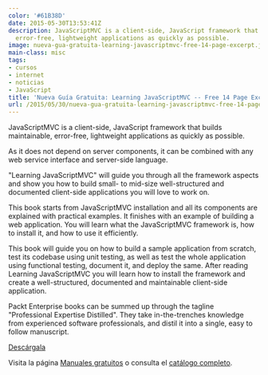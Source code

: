```yaml
---
color: '#61B38D'
date: 2015-05-30T13:53:41Z
description: JavaScriptMVC is a client-side, JavaScript framework that builds maintainable,
  error-free, lightweight applications as quickly as possible.
image: nueva-gua-gratuita-learning-javascriptmvc-free-14-page-excerpt.jpg
main-class: misc
tags:
- cursos
- internet
- noticias
- JavaScript
title: 'Nueva Guía Gratuita: Learning JavaScriptMVC -- Free 14 Page Excerpt'
url: /2015/05/30/nueva-gua-gratuita-learning-javascriptmvc-free-14-page-excerpt/
---
```


<figure>
<amp-img on="tap:lightbox1" role="button" tabindex="0" layout="responsive" src="/assets/img/nueva-gua-gratuita-learning-javascriptmvc-free-14-page-excerpt.jpg" title="{{ page.title }}" alt="{{ page.title }}" width="199px" height="258px" />
</figure>

JavaScriptMVC is a client-side, JavaScript framework that builds maintainable, error-free, lightweight applications as quickly as possible.

As it does not depend on server components, it can be combined with any web service interface and server-side language.

"Learning JavaScriptMVC" will guide you through all the framework aspects and show you how to build small- to mid-size well-structured and documented client-side applications you will love to work on.

This book starts from JavaScriptMVC installation and all its components are explained with practical examples. It finishes with an example of building a web application. You will learn what the JavaScriptMVC framework is, how to install it, and how to use it efficiently.

This book will guide you on how to build a sample application from scratch, test its codebase using unit testing, as well as test the whole application using functional testing, document it, and deploy the same. After reading Learning JavaScriptMVC you will learn how to install the framework and create a well-structured, documented and maintainable client-side application.

Packt Enterprise books can be summed up through the tagline "Professional Expertise Distilled". They take in-the-trenches knowledge from experienced software professionals, and distil it into a single, easy to follow manuscript.

<div class="button-post">
<a href="http://bashyc-blogspot.tradepub.com/c/pubRD.mpl?sr=oc&_t=oc:&qf=w_pack39" target="_blank">Descárgala</a>
</div>

Visita la página [Manuales gratuitos][2] o consulta el [catálogo completo][3].

[2]: https://elbauldelprogramador.com/manuales-gratuitos/
[3]: http://elbauldelprogramador.tradepub.com/category/information-technology/1207/ "Catálogo completo de Guías gratuítas "
